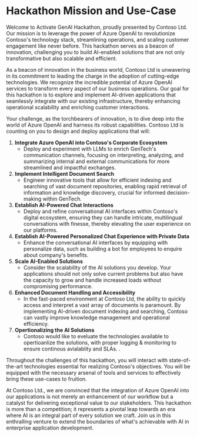 # Hackathon Mission and Use-Case
Welcome to Activate GenAI Hackathon, proudly presented by Contoso Ltd. Our mission is to leverage the power of Azure OpenAI to revolutionize Contoso's technology stack, streamlining operations, and scaling customer engagement like never before. This hackathon serves as a beacon of innovation, challenging you to build AI-enabled solutions that are not only transformative but also scalable and efficient.

As a beacon of innovation in the business world, Contoso Ltd is unwavering in its commitment to leading the charge in the adoption of cutting-edge technologies. We recognize the incredible potential of Azure OpenAI services to transform every aspect of our business operations. Our goal for this hackathon is to explore and implement AI-driven applications that seamlessly integrate with our existing infrastructure, thereby enhancing operational scalability and enriching customer interactions.

Your challenge, as the torchbearers of innovation, is to dive deep into the world of Azure OpenAI and harness its robust capabilities. Contoso Ltd is counting on you to design and deploy applications that will:

1. **Integrate Azure OpenAI into Contoso's Corporate Ecosystem**
    - Deploy and experiment with LLMs to enrich GenTech's communication channels, focusing on interpreting, analyzing, and summarizing internal and external communications for more streamlined and impactful exchanges.
2. **Implement Intelligent Document Search**
    - Engineer innovative tools that allow for efficient indexing and searching of vast document repositories, enabling rapid retrieval of information and knowledge discovery, crucial for informed decision-making within GenTech.
3. **Establish AI-Powered Chat Interactions**
    -  Deploy and refine conversational AI interfaces within Contoso's digital ecosystem, ensuring they can handle intricate, multilingual conversations with finesse, thereby elevating the user experience on our platforms.
4. **Establish AI-Powered Personalized Chat Experience with Private Data**
    - Enhance the conversational AI interfaces by equipping with personalize data, such as building a bot for employees to enquire about company's benefits.
5. **Scale AI-Enabled Solutions**
    - Consider the scalability of the AI solutions you develop. Your applications should not only solve current problems but also have the capacity to grow and handle increased loads without compromising performance.
6. **Enhanced Document Handling and Accessibility**
    - In the fast-paced environment at Contoso Ltd, the ability to quickly access and interpret a vast array of documents is paramount. By implementing AI-driven document indexing and searching, Contoso can vastly improve knowledge management and operational efficiency.
7. **Opertionalizing the AI Solutions**
    - Contoso would like to eveluate the technologies available to opertioanlize the solutions, with proper logging & monitoring to ensure continous avialablity and SLAs. .

Throughout the challenges of this hackathon, you will interact with state-of-the-art technologies essential for realizing Contoso's objectives. You will be equipped with the necessary arsenal of tools and services to effectively bring these use-cases to fruition.

At Contoso Ltd., we are convinced that the integration of Azure OpenAI into our applications is not merely an enhancement of our workflow but a catalyst for delivering exceptional value to our stakeholders. This hackathon is more than a competition; it represents a pivotal leap towards an era where AI is an integral part of every solution we craft. Join us in this enthralling venture to extend the boundaries of what's achievable with AI in enterprise application development.
